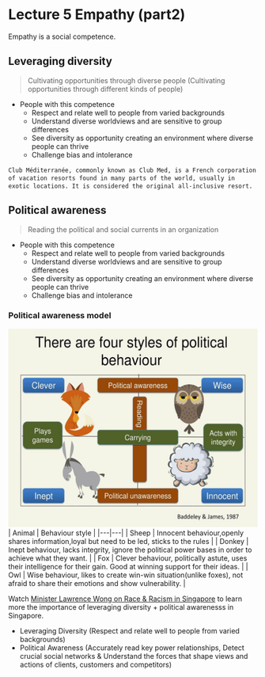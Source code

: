 # Lecture 5 Empathy (part2)
Empathy is a social competence.

## Leveraging diversity
> Cultivating opportunities through diverse people (Cultivating opportunities through different kinds of people)
    
- People with this competence
    - Respect and relate well to people from varied backgrounds
    - Understand diverse worldviews and are sensitive to group differences 
    - See diversity as opportunity creating an environment where diverse people can thrive 
    - Challenge bias and intolerance 

``` 
Club Méditerranée, commonly known as Club Med, is a French corporation of vacation resorts found in many parts of the world, usually in exotic locations. It is considered the original all-inclusive resort.
```

## Political awareness
> Reading the political and social currents in an organization
    
- People with this competence
    - Respect and relate well to people from varied backgrounds
    - Understand diverse worldviews and are sensitive to group differences 
    - See diversity as opportunity creating an environment where diverse people can thrive 
    - Challenge bias and intolerance 

### Political awareness model
![Political awareness model](L5/political-behaviour.png)
| Animal  | Behaviour style  |
|---|---|
| Sheep  | Innocent behaviour,openly shares information,loyal but need to be led, sticks to the rules  |
| Donkey | Inept behaviour, lacks integrity, ignore the political power bases in order to achieve what they want.  |
| Fox  | Clever behaviour, politically astute, uses their intelligence for their gain. Good at winning support for their ideas.  |
| Owl  | Wise behaviour, likes to create win-win situation(unlike foxes), not afraid to share their emotions and show vulnerability.  |

Watch [Minister Lawrence Wong on Race & Racism in Singapore](https://www.youtube.com/watch?v=j0D0ayvUl64&t=2468s) to learn more the importance of leveraging diversity + political awarenesss in Singapore.
- Leveraging Diversity (Respect and relate well to people from varied backgrounds) 
- Political Awareness (Accurately read key power relationships, Detect crucial social networks & Understand the forces that shape views and actions of clients, customers and competitors) 
